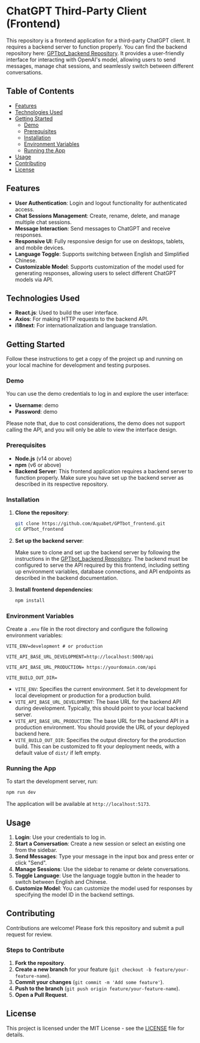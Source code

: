 # ChatGPT Third-Party Client (Frontend)

This repository is a frontend application for a third-party ChatGPT client. It requires a backend server to function properly. You can find the backend repository here: [GPTbot_backend Repository](https://github.com/Aquabet/GPTbot_backend.git). It provides a user-friendly interface for interacting with OpenAI's model, allowing users to send messages, manage chat sessions, and seamlessly switch between different conversations.

## Table of Contents

- [Features](#features)
- [Technologies Used](#technologies-used)
- [Getting Started](#getting-started)
  - [Demo](#demo)
  - [Prerequisites](#prerequisites)
  - [Installation](#installation)
  - [Environment Variables](#environment-variables)
  - [Running the App](#running-the-app)
- [Usage](#usage)
- [Contributing](#contributing)
- [License](#license)

## Features

- **User Authentication**: Login and logout functionality for authenticated access.
- **Chat Sessions Management**: Create, rename, delete, and manage multiple chat sessions.
- **Message Interaction**: Send messages to ChatGPT and receive responses.
- **Responsive UI**: Fully responsive design for use on desktops, tablets, and mobile devices.
- **Language Toggle**: Supports switching between English and Simplified Chinese.
- **Customizable Model**: Supports customization of the model used for generating responses, allowing users to select different ChatGPT models via API.

## Technologies Used

- **React.js**: Used to build the user interface.
- **Axios**: For making HTTP requests to the backend API.
- **i18next**: For internationalization and language translation.

## Getting Started

Follow these instructions to get a copy of the project up and running on your local machine for development and testing purposes.

### Demo

You can use the demo credentials to log in and explore the user interface:

- **Username**: demo
- **Password**: demo

Please note that, due to cost considerations, the demo does not support calling the API, and you will only be able to view the interface design.

### Prerequisites

- **Node.js** (v14 or above)
- **npm** (v6 or above)
- **Backend Server**: This frontend application requires a backend server to function properly. Make sure you have set up the backend server as described in its respective repository.

### Installation

1. **Clone the repository**:

   ```sh
   git clone https://github.com/Aquabet/GPTbot_frontend.git
   cd GPTbot_frontend
   ```

2. **Set up the backend server**:

   Make sure to clone and set up the backend server by following the instructions in the [GPTbot_backend Repository](https://github.com/Aquabet/GPTbot_backend.git). The backend must be configured to serve the API required by this frontend, including setting up environment variables, database connections, and API endpoints as described in the backend documentation.

3. **Install frontend dependencies**:

   ```sh
   npm install
   ```

### Environment Variables

Create a `.env` file in the root directory and configure the following environment variables:

```env
VITE_ENV=development # or production

VITE_API_BASE_URL_DEVELOPMENT=http://localhost:5000/api

VITE_API_BASE_URL_PRODUCTION= https://yourdomain.com/api

VITE_BUILD_OUT_DIR=
```

- `VITE_ENV`: Specifies the current environment. Set it to development for local development or production for a production build.
- `VITE_API_BASE_URL_DEVELOPMENT`: The base URL for the backend API during development. Typically, this should point to your local backend server.
- `VITE_API_BASE_URL_PRODUCTION`: The base URL for the backend API in a production environment. You should provide the URL of your deployed backend here.
- `VITE_BUILD_OUT_DIR`: Specifies the output directory for the production build. This can be customized to fit your deployment needs, with a default value of `dist/` if left empty.

### Running the App

To start the development server, run:

```sh
npm run dev
```

The application will be available at `http://localhost:5173`.

## Usage

1. **Login**: Use your credentials to log in.
2. **Start a Conversation**: Create a new session or select an existing one from the sidebar.
3. **Send Messages**: Type your message in the input box and press enter or click "Send".
4. **Manage Sessions**: Use the sidebar to rename or delete conversations.
5. **Toggle Language**: Use the language toggle button in the header to switch between English and Chinese.
6. **Customize Model**: You can customize the model used for responses by specifying the model ID in the backend settings.

## Contributing

Contributions are welcome! Please fork this repository and submit a pull request for review.

### Steps to Contribute

1. **Fork the repository**.
2. **Create a new branch** for your feature (`git checkout -b feature/your-feature-name`).
3. **Commit your changes** (`git commit -m 'Add some feature'`).
4. **Push to the branch** (`git push origin feature/your-feature-name`).
5. **Open a Pull Request**.

## License

This project is licensed under the MIT License - see the [LICENSE](LICENSE) file for details.
